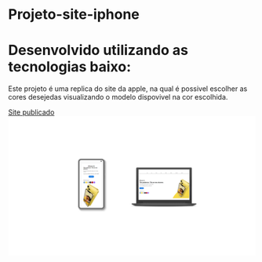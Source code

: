 # Projeto-site-iphone
<h1>Desenvolvido utilizando as tecnologias baixo:</h1>
<a src="https://img.shields.io/badge/HTML5-E34F26?style=for-the-badge&logo=html5&logoColor=white"
  ></a>
<p> Este projeto é uma replica do site da apple, na qual é possivel escolher as cores desejedas visualizando o modelo dispovivel na cor escolhida. </p>
<a href="https://lucmlc.github.io/Projeto-site-iphone">Site publicado</a>
<a><img src="https://github.com/LucMLC/Projeto-site-iphone/blob/Develop/img/Design%20sem%20nome%20(1).png?raw=true" alt="img-iphone"> </a>
<br>

